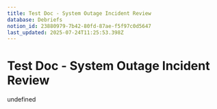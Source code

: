 ```yaml
---
title: Test Doc - System Outage Incident Review
database: Debriefs
notion_id: 23880979-7b42-80fd-87ae-f5f97c0d5647
last_updated: 2025-07-24T11:25:53.398Z
---
```


# Test Doc - System Outage Incident Review

undefined